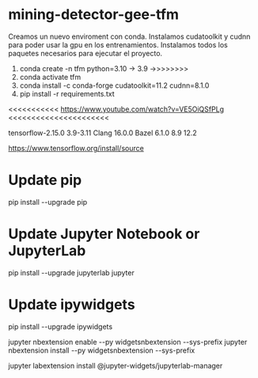 # mining-detector-gee-tfm
Creamos un nuevo enviroment con conda. 
Instalamos cudatoolkit y cudnn para poder usar la gpu en los entrenamientos.
Instalamos todos los paquetes necesarios para ejecutar el proyecto.

1. conda create -n tfm python=3.10 -> 3.9 ->>>>>>>>
2. conda activate tfm
3. conda install -c conda-forge cudatoolkit=11.2 cudnn=8.1.0
4. pip install -r requirements.txt


<<<<<<<<<<< https://www.youtube.com/watch?v=VE5OiQSfPLg <<<<<<<<<<<<<<<<<<<<<<


tensorflow-2.15.0	3.9-3.11	Clang 16.0.0	Bazel 6.1.0	8.9	12.2

https://www.tensorflow.org/install/source


# Update pip
pip install --upgrade pip

# Update Jupyter Notebook or JupyterLab
pip install --upgrade jupyterlab jupyter

# Update ipywidgets
pip install --upgrade ipywidgets


jupyter nbextension enable --py widgetsnbextension --sys-prefix
jupyter nbextension install --py widgetsnbextension --sys-prefix

jupyter labextension install @jupyter-widgets/jupyterlab-manager
